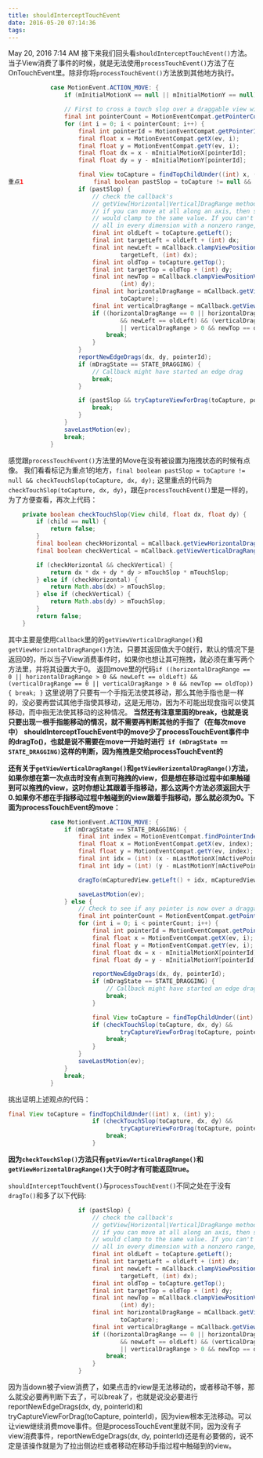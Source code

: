 ```yaml
---
title: shouldInterceptTouchEvent
date: 2016-05-20 07:14:36
tags:
---
```


May 20, 2016 7:14 AM
接下来我们回头看`shouldInterceptTouchEvent()`方法。
当子View消费了事件的时候，就是无法使用`processTouchEvent()`方法了在OnTouchEvent里。除非你将`processTouchEvent()`方法放到其他地方执行。

```java
            case MotionEvent.ACTION_MOVE: {
                if (mInitialMotionX == null || mInitialMotionY == null) break;

                // First to cross a touch slop over a draggable view wins. Also report edge drags.
                final int pointerCount = MotionEventCompat.getPointerCount(ev);
                for (int i = 0; i < pointerCount; i++) {
                    final int pointerId = MotionEventCompat.getPointerId(ev, i);
                    final float x = MotionEventCompat.getX(ev, i);
                    final float y = MotionEventCompat.getY(ev, i);
                    final float dx = x - mInitialMotionX[pointerId];
                    final float dy = y - mInitialMotionY[pointerId];

                    final View toCapture = findTopChildUnder((int) x, (int) y);
重点1                    final boolean pastSlop = toCapture != null && checkTouchSlop(toCapture, dx, dy);
                    if (pastSlop) {
                        // check the callback's
                        // getView[Horizontal|Vertical]DragRange methods to know
                        // if you can move at all along an axis, then see if it
                        // would clamp to the same value. If you can't move at
                        // all in every dimension with a nonzero range, bail.
                        final int oldLeft = toCapture.getLeft();
                        final int targetLeft = oldLeft + (int) dx;
                        final int newLeft = mCallback.clampViewPositionHorizontal(toCapture,
                                targetLeft, (int) dx);
                        final int oldTop = toCapture.getTop();
                        final int targetTop = oldTop + (int) dy;
                        final int newTop = mCallback.clampViewPositionVertical(toCapture, targetTop,
                                (int) dy);
                        final int horizontalDragRange = mCallback.getViewHorizontalDragRange(
                                toCapture);
                        final int verticalDragRange = mCallback.getViewVerticalDragRange(toCapture);
                        if ((horizontalDragRange == 0 || horizontalDragRange > 0
                                && newLeft == oldLeft) && (verticalDragRange == 0
                                || verticalDragRange > 0 && newTop == oldTop)) {
                            break;
                        }
                    }
                    reportNewEdgeDrags(dx, dy, pointerId);
                    if (mDragState == STATE_DRAGGING) {
                        // Callback might have started an edge drag
                        break;
                    }

                    if (pastSlop && tryCaptureViewForDrag(toCapture, pointerId)) {
                        break;
                    }
                }
                saveLastMotion(ev);
                break;
            }
```
感觉跟`processTouchEvent()`方法里的Move在没有被设置为拖拽状态的时候有点像。
我们看看标记为重点1的地方，`final boolean pastSlop = toCapture != null && checkTouchSlop(toCapture, dx, dy);` 这里重点的代码为`checkTouchSlop(toCapture, dx, dy)`，跟在`processTouchEvent()`里是一样的，为了方便查看，再次上代码：
```java
    private boolean checkTouchSlop(View child, float dx, float dy) {
        if (child == null) {
            return false;
        }
        final boolean checkHorizontal = mCallback.getViewHorizontalDragRange(child) > 0;
        final boolean checkVertical = mCallback.getViewVerticalDragRange(child) > 0;

        if (checkHorizontal && checkVertical) {
            return dx * dx + dy * dy > mTouchSlop * mTouchSlop;
        } else if (checkHorizontal) {
            return Math.abs(dx) > mTouchSlop;
        } else if (checkVertical) {
            return Math.abs(dy) > mTouchSlop;
        }
        return false;
    }
```
其中主要是使用`Callback`里的的`getViewVerticalDragRange()`和`getViewHorizontalDragRange()`方法，只要其返回值大于0就行，默认的情况下是返回0的，所以当子View消费事件时，如果你也想让其可拖拽，就必须在重写两个方法里，并将其设置大于0。
返回move里的代码`if ((horizontalDragRange == 0 || horizontalDragRange > 0
                                && newLeft == oldLeft) && (verticalDragRange == 0
                                || verticalDragRange > 0 && newTop == oldTop)) {
                            break;
                        }`
这里说明了只要有一个手指无法使其移动，那么其他手指也是一样的，没必要再尝试其他手指使其移动，这是无用功，因为不可能出现食指可以使其移动，而中指无法使其移动的这种情况。
**当然还有注意里面的break，也就是说只要出现一根手指能移动的情况，就不需要再判断其他的手指了（在每次move中）**
**shouldInterceptTouchEvent中的move少了processTouchEvent事件中的dragTo()，也就是说不需要在move一开始时进行` if (mDragState == STATE_DRAGGING)`这样的判断，因为拖拽是交给processTouchEvent的**

**还有关于`getViewVerticalDragRange()`和`getViewHorizontalDragRange()`方法，如果你想在第一次点击时没有点到可拖拽的view，但是想在移动过程中如果触碰到可以拖拽的view，这时你想让其跟着手指移动，那么这两个方法必须返回大于0.如果你不想在手指移动过程中触碰到的view跟着手指移动，那么就必须为0。下面为processTouchEvent的move：**

```java
            case MotionEvent.ACTION_MOVE: {
                if (mDragState == STATE_DRAGGING) {
                    final int index = MotionEventCompat.findPointerIndex(ev, mActivePointerId);
                    final float x = MotionEventCompat.getX(ev, index);
                    final float y = MotionEventCompat.getY(ev, index);
                    final int idx = (int) (x - mLastMotionX[mActivePointerId]);
                    final int idy = (int) (y - mLastMotionY[mActivePointerId]);

                    dragTo(mCapturedView.getLeft() + idx, mCapturedView.getTop() + idy, idx, idy);

                    saveLastMotion(ev);
                } else {
                    // Check to see if any pointer is now over a draggable view.
                    final int pointerCount = MotionEventCompat.getPointerCount(ev);
                    for (int i = 0; i < pointerCount; i++) {
                        final int pointerId = MotionEventCompat.getPointerId(ev, i);
                        final float x = MotionEventCompat.getX(ev, i);
                        final float y = MotionEventCompat.getY(ev, i);
                        final float dx = x - mInitialMotionX[pointerId];
                        final float dy = y - mInitialMotionY[pointerId];

                        reportNewEdgeDrags(dx, dy, pointerId);
                        if (mDragState == STATE_DRAGGING) {
                            // Callback might have started an edge drag.
                            break;
                        }

                        final View toCapture = findTopChildUnder((int) x, (int) y);
                        if (checkTouchSlop(toCapture, dx, dy) &&
                                tryCaptureViewForDrag(toCapture, pointerId)) {
                            break;
                        }
                    }
                    saveLastMotion(ev);
                }
                break;
            }
```

挑出证明上述观点的代码：

```java
final View toCapture = findTopChildUnder((int) x, (int) y);
                        if (checkTouchSlop(toCapture, dx, dy) &&
                                tryCaptureViewForDrag(toCapture, pointerId)) {
                            break;
                        }
```
**因为`checkTouchSlop()`方法只有`getViewVerticalDragRange()`和`getViewHorizontalDragRange()`大于0时才有可能返回true。**

`shouldInterceptTouchEvent()`与`processTouchEvent()`不同之处在于没有`dragTo()`和多了以下代码:

```java
                    if (pastSlop) {
                        // check the callback's
                        // getView[Horizontal|Vertical]DragRange methods to know
                        // if you can move at all along an axis, then see if it
                        // would clamp to the same value. If you can't move at
                        // all in every dimension with a nonzero range, bail.
                        final int oldLeft = toCapture.getLeft();
                        final int targetLeft = oldLeft + (int) dx;
                        final int newLeft = mCallback.clampViewPositionHorizontal(toCapture,
                                targetLeft, (int) dx);
                        final int oldTop = toCapture.getTop();
                        final int targetTop = oldTop + (int) dy;
                        final int newTop = mCallback.clampViewPositionVertical(toCapture, targetTop,
                                (int) dy);
                        final int horizontalDragRange = mCallback.getViewHorizontalDragRange(
                                toCapture);
                        final int verticalDragRange = mCallback.getViewVerticalDragRange(toCapture);
                        if ((horizontalDragRange == 0 || horizontalDragRange > 0
                                && newLeft == oldLeft) && (verticalDragRange == 0
                                || verticalDragRange > 0 && newTop == oldTop)) {
                            break;
                        }
                    }
```

因为当down被子view消费了，如果点击的view是无法移动的，或者移动不够，那么就没必要再判断下去了，可以break了，也就是说没必要进行reportNewEdgeDrags(dx, dy, pointerId)和tryCaptureViewForDrag(toCapture, pointerId)，因为view根本无法移动。可以让view继续消费move事件。但是processTouchEvent里就不同，因为没有子view消费事件，reportNewEdgeDrags(dx, dy, pointerId)还是有必要做的，说不定是该操作就是为了拉出侧边栏或者移动在移动手指过程中触碰到的view。

